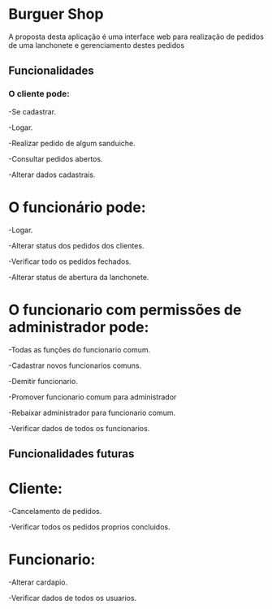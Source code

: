 # **Burguer Shop**
A proposta desta aplicação é uma interface web para realização de pedidos de uma lanchonete e gerenciamento destes pedidos

## Funcionalidades
### O cliente pode:

-Se cadastrar.

-Logar.

-Realizar pedido de algum sanduiche.

-Consultar pedidos abertos.

-Alterar dados cadastrais.


# O funcionário pode:
-Logar.

-Alterar status dos pedidos dos clientes.

-Verificar todo os pedidos fechados.

-Alterar status de abertura da lanchonete.


# O funcionario com permissões de administrador pode:
-Todas as funções do funcionario comum.

-Cadastrar novos funcionarios comuns.

-Demitir funcionario.

-Promover funcionario comum para administrador

-Rebaixar administrador para funcionario comum.

-Verificar dados de todos os funcionarios.


## Funcionalidades futuras

# Cliente:

-Cancelamento de pedidos.

-Verificar todos os pedidos proprios concluidos.

# Funcionario:

-Alterar cardapio.

-Verificar dados de todos os usuarios.

